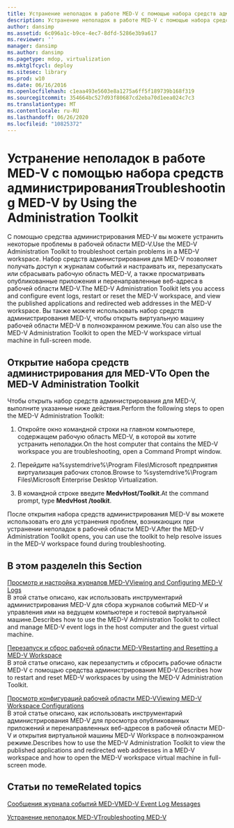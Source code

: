 ```yaml
---
title: Устранение неполадок в работе MED-V с помощью набора средств администрирования
description: Устранение неполадок в работе MED-V с помощью набора средств администрирования
author: dansimp
ms.assetid: 6c096a1c-b9ce-4ec7-8dfd-5286e3b9a617
ms.reviewer: ''
manager: dansimp
ms.author: dansimp
ms.pagetype: mdop, virtualization
ms.mktglfcycl: deploy
ms.sitesec: library
ms.prod: w10
ms.date: 06/16/2016
ms.openlocfilehash: c1eaa493e5603e8a1275a6ff5f189739b168f319
ms.sourcegitcommit: 354664bc527d93f80687cd2eba70d1eea024c7c3
ms.translationtype: MT
ms.contentlocale: ru-RU
ms.lasthandoff: 06/26/2020
ms.locfileid: "10825372"
---
```

# <span data-ttu-id="69ff0-103">Устранение неполадок в работе MED-V с помощью набора средств администрирования</span><span class="sxs-lookup"><span data-stu-id="69ff0-103">Troubleshooting MED-V by Using the Administration Toolkit</span></span>


<span data-ttu-id="69ff0-104">С помощью средства администрирования MED-V вы можете устранить некоторые проблемы в рабочей области MED-V.</span><span class="sxs-lookup"><span data-stu-id="69ff0-104">Use the MED-V Administration Toolkit to troubleshoot certain problems in a MED-V workspace.</span></span> <span data-ttu-id="69ff0-105">Набор средств администрирования для MED-V позволяет получать доступ к журналам событий и настраивать их, перезапускать или сбрасывать рабочую область MED-V, а также просматривать опубликованные приложения и перенаправленные веб-адреса в рабочей области MED-V.</span><span class="sxs-lookup"><span data-stu-id="69ff0-105">The MED-V Administration Toolkit lets you access and configure event logs, restart or reset the MED-V workspace, and view the published applications and redirected web addresses in the MED-V workspace.</span></span> <span data-ttu-id="69ff0-106">Вы также можете использовать набор средств администрирования MED-V, чтобы открыть виртуальную машину рабочей области MED-V в полноэкранном режиме.</span><span class="sxs-lookup"><span data-stu-id="69ff0-106">You can also use the MED-V Administration Toolkit to open the MED-V workspace virtual machine in full-screen mode.</span></span>

## <span data-ttu-id="69ff0-107">Открытие набора средств администрирования для MED-V</span><span class="sxs-lookup"><span data-stu-id="69ff0-107">To Open the MED-V Administration Toolkit</span></span>


<span data-ttu-id="69ff0-108">Чтобы открыть набор средств администрирования для MED-V, выполните указанные ниже действия.</span><span class="sxs-lookup"><span data-stu-id="69ff0-108">Perform the following steps to open the MED-V Administration Toolkit:</span></span>

1.  <span data-ttu-id="69ff0-109">Откройте окно командной строки на главном компьютере, содержащем рабочую область MED-V, в которой вы хотите устранить неполадки.</span><span class="sxs-lookup"><span data-stu-id="69ff0-109">On the host computer that contains the MED-V workspace you are troubleshooting, open a Command Prompt window.</span></span>

2.  <span data-ttu-id="69ff0-110">Перейдите на%systemdrive%\\Program Files\\Microsoft предприятия виртуализация рабочих столов.</span><span class="sxs-lookup"><span data-stu-id="69ff0-110">Browse to %systemdrive%\\Program Files\\Microsoft Enterprise Desktop Virtualization.</span></span>

3.  <span data-ttu-id="69ff0-111">В командной строке введите **MedvHost/Toolkit**.</span><span class="sxs-lookup"><span data-stu-id="69ff0-111">At the command prompt, type **MedvHost /toolkit**.</span></span>

<span data-ttu-id="69ff0-112">После открытия набора средств администрирования MED-V вы можете использовать его для устранения проблем, возникающих при устранении неполадок в рабочей области MED-V.</span><span class="sxs-lookup"><span data-stu-id="69ff0-112">After the MED-V Administration Toolkit opens, you can use the toolkit to help resolve issues in the MED-V workspace found during troubleshooting.</span></span>

## <span data-ttu-id="69ff0-113">В этом разделе</span><span class="sxs-lookup"><span data-stu-id="69ff0-113">In this Section</span></span>


<a href="" id="viewing-and-configuring-med-v-logs"></a>[<span data-ttu-id="69ff0-114">Просмотр и настройка журналов MED-V</span><span class="sxs-lookup"><span data-stu-id="69ff0-114">Viewing and Configuring MED-V Logs</span></span>](viewing-and-configuring-med-v-logs.md)  
<span data-ttu-id="69ff0-115">В этой статье описано, как использовать инструментарий администрирования MED-V для сбора журналов событий MED-V и управления ими на ведущем компьютере и гостевой виртуальной машине.</span><span class="sxs-lookup"><span data-stu-id="69ff0-115">Describes how to use the MED-V Administration Toolkit to collect and manage MED-V event logs in the host computer and the guest virtual machine.</span></span>

<a href="" id="restarting-and-resetting-a-med-v-workspace"></a>[<span data-ttu-id="69ff0-116">Перезапуск и сброс рабочей области MED-V</span><span class="sxs-lookup"><span data-stu-id="69ff0-116">Restarting and Resetting a MED-V Workspace</span></span>](restarting-and-resetting-a-med-v-workspace.md)  
<span data-ttu-id="69ff0-117">В этой статье описано, как перезапустить и сбросить рабочие области MED-V с помощью средства администрирования MED-V.</span><span class="sxs-lookup"><span data-stu-id="69ff0-117">Describes how to restart and reset MED-V workspaces by using the MED-V Administration Toolkit.</span></span>

<a href="" id="viewing-med-v-workspace-configurations"></a>[<span data-ttu-id="69ff0-118">Просмотр конфигураций рабочей области MED-V</span><span class="sxs-lookup"><span data-stu-id="69ff0-118">Viewing MED-V Workspace Configurations</span></span>](viewing-med-v-workspace-configurations.md)  
<span data-ttu-id="69ff0-119">В этой статье описано, как использовать инструментарий администрирования MED-V для просмотра опубликованных приложений и перенаправленных веб-адресов в рабочей области MED-V и открытия виртуальной машины MED-V Workspace в полноэкранном режиме.</span><span class="sxs-lookup"><span data-stu-id="69ff0-119">Describes how to use the MED-V Administration Toolkit to view the published applications and redirected web addresses in a MED-V workspace and how to open the MED-V workspace virtual machine in full-screen mode.</span></span>

## <span data-ttu-id="69ff0-120">Статьи по теме</span><span class="sxs-lookup"><span data-stu-id="69ff0-120">Related topics</span></span>


[<span data-ttu-id="69ff0-121">Сообщения журнала событий MED-V</span><span class="sxs-lookup"><span data-stu-id="69ff0-121">MED-V Event Log Messages</span></span>](med-v-event-log-messages.md)

[<span data-ttu-id="69ff0-122">Устранение неполадок MED-V</span><span class="sxs-lookup"><span data-stu-id="69ff0-122">Troubleshooting MED-V</span></span>](troubleshooting-med-vmedv2.md)

 

 





